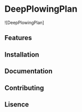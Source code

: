 # DeepPlowingPlan

![DeepPlowingPlan]

## Features

## Installation

## Documentation

## Contributing

## Lisence
